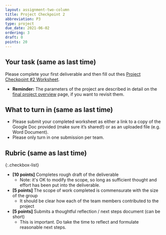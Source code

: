 ```yaml
---
layout: assignment-two-column
title: Project Checkpoint 2
abbreviation: P3
type: project
due_date: 2021-06-02
ordering: 3
draft: 0
points: 20
---
```


## Your task (same as last time)
Please complete your first deliverable and then fill out thes <a href="https://docs.google.com/document/d/10PUkczoUlMdTbN3LckkkJBK9f8oU2WG-9dAeRxNLRPA/edit?usp=sharing" target="_blank">Project Checkpoint #2 Worksheet</a>.
* **Reminder:** The parameters of the project are described in detail on the [final project overview](../project-description) page, if you want to revisit them.

## What to turn in (same as last time)
* Please submit your completed worksheet as either a link to a copy of the Google Doc provided (make sure it’s shared!) or as an uploaded file (e.g. Word Document).
* Please only turn in one submission per team.


## Rubric (same as last time)
{:.checkbox-list}
* **[10 points]** Completes rough draft of the deliverable
  * Note: it's OK to modify the scope, so long as sufficient thought and effort has been put into the deliverable.
* **[5 points]** The scope of work completed is commensurate with the size of the group
  * It should be clear how each of the team members contributed to the project
* **[5 points]** Submits a thoughtful reflection / next steps document (can be short)
  * This is important. Do take the time to reflect and formulate reasonable next steps.